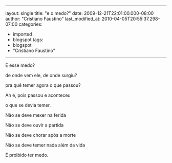 
---
layout: single
title: "e o medo?"
date: 2009-12-21T22:01:00.000-08:00
author: "Cristiano Faustino"
last_modified_at: 2010-04-05T20:55:37.298-07:00
categories:
  - imported
  - blogspot
tags:
  - blogspot
  - "Cristiano Faustino"
---

E esse medo?

de onde vem ele, de onde surgiu?

pra quê temer agora o que passou?

Ah é, pois passou e aconteceu

o que se devia temer.



Não se deve mexer na ferida

Não se deve ouvir a partida

Não se deve chorar após a morte

Não se deve temer nada além da vida

É proibido ter medo.
